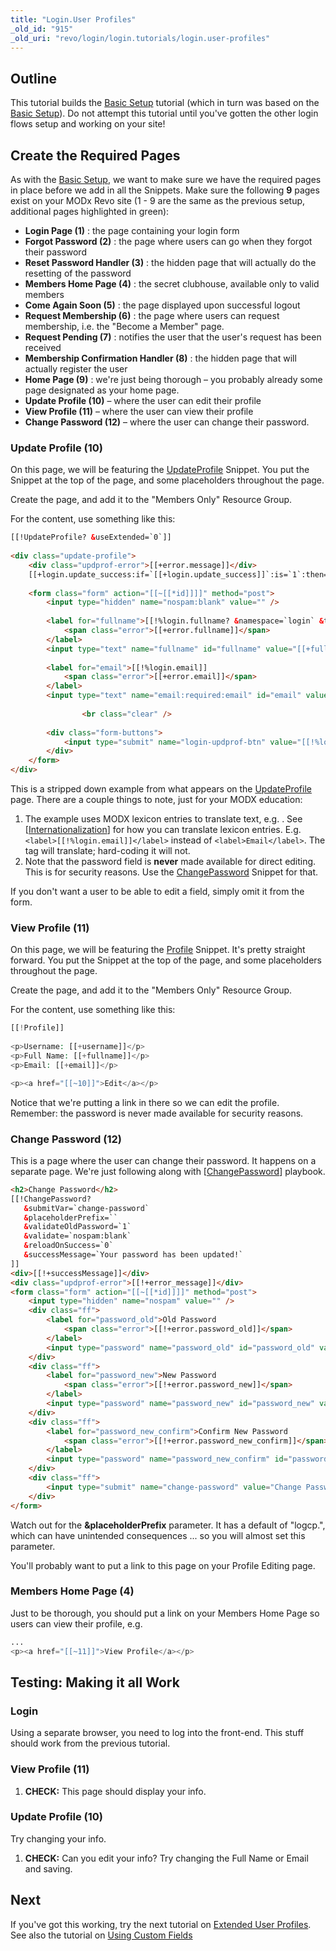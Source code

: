```yaml
---
title: "Login.User Profiles"
_old_id: "915"
_old_uri: "revo/login/login.tutorials/login.user-profiles"
---
```


## Outline

This tutorial builds the [Basic Setup](/extras/login/login.tutorials/login.request-membership "Login.Request Membership") tutorial (which in turn was based on the [Basic Setup](/extras/login/login.tutorials/login.basic-setup "Login.Basic Setup")). Do not attempt this tutorial until you've gotten the other login flows setup and working on your site!

## Create the Required Pages

As with the [Basic Setup](/extras/login/login.tutorials/login.basic-setup "Login.Basic Setup"), we want to make sure we have the required pages in place before we add in all the Snippets. Make sure the following **9** pages exist on your MODx Revo site (1 - 9 are the same as the previous setup, additional pages highlighted in green):

- **Login Page (1)** : the page containing your login form
- **Forgot Password (2)** : the page where users can go when they forgot their password
- **Reset Password Handler (3)** : the hidden page that will actually do the resetting of the password
- **Members Home Page (4)** : the secret clubhouse, available only to valid members
- **Come Again Soon (5)** : the page displayed upon successful logout
- **Request Membership (6)** : the page where users can request membership, i.e. the "Become a Member" page.
- **Request Pending (7)** : notifies the user that the user's request has been received
- **Membership Confirmation Handler (8)** : the hidden page that will actually register the user
- **Home Page (9)** : we're just being thorough – you probably already some page designated as your home page.
- **Update Profile (10)** – where the user can edit their profile
- **View Profile (11)** – where the user can view their profile
- **Change Password (12)** – where the user can change their password.

### Update Profile (10)

On this page, we will be featuring the [UpdateProfile](/extras/login/login.updateprofile "Login.UpdateProfile") Snippet. You put the Snippet at the top of the page, and some placeholders throughout the page.

Create the page, and add it to the "Members Only" Resource Group.

For the content, use something like this:

``` html 
[[!UpdateProfile? &useExtended=`0`]]
 
<div class="update-profile">
    <div class="updprof-error">[[+error.message]]</div>
    [[+login.update_success:if=`[[+login.update_success]]`:is=`1`:then=`[[%login.profile_updated? &namespace=`login` &topic=`updateprofile`]]`]]
 
    <form class="form" action="[[~[[*id]]]]" method="post">
        <input type="hidden" name="nospam:blank" value="" />
 
        <label for="fullname">[[!%login.fullname? &namespace=`login` &topic=`updateprofile`]]
            <span class="error">[[+error.fullname]]</span>
        </label>
        <input type="text" name="fullname" id="fullname" value="[[+fullname]]" />
 
        <label for="email">[[!%login.email]]
            <span class="error">[[+error.email]]</span>
        </label>
        <input type="text" name="email:required:email" id="email" value="[[+email]]" />
 
                <br class="clear" />
 
        <div class="form-buttons">
            <input type="submit" name="login-updprof-btn" value="[[!%login.update_profile]]" />
        </div>
    </form>
</div>
```

This is a stripped down example from what appears on the [UpdateProfile](/extras/login/login.updateprofile "Login.UpdateProfile") page. There are a couple things to note, just for your MODX education:

1. The example uses MODX lexicon entries to translate text, e.g. . See \[[Internationalization](developing-in-modx/advanced-development/internationalization "Internationalization")\] for how you can translate lexicon entries. E.g. `<label>[[!%login.email]]</label>` instead of `<label>Email</label>`. The tag will translate; hard-coding it will not.
2. Note that the password field is **never** made available for direct editing. This is for security reasons. Use the [ChangePassword](/extras/login/login.changepassword "Login.ChangePassword") Snippet for that.

If you don't want a user to be able to edit a field, simply omit it from the form.

### View Profile (11)

On this page, we will be featuring the [Profile](/extras/login/login.profile "Login.Profile") Snippet. It's pretty straight forward. You put the Snippet at the top of the page, and some placeholders throughout the page.

Create the page, and add it to the "Members Only" Resource Group.

For the content, use something like this:

``` php 
[[!Profile]]
 
<p>Username: [[+username]]</p>
<p>Full Name: [[+fullname]]</p>
<p>Email: [[+email]]</p>

<p><a href="[[~10]]">Edit</a></p>
```

Notice that we're putting a link in there so we can edit the profile. Remember: the password is never made available for security reasons.

### Change Password (12)

This is a page where the user can change their password. It happens on a separate page. We're just following along with \[[ChangePassword](/extras/login/login.changepassword "Login.ChangePassword")\] playbook.

``` html 
<h2>Change Password</h2>
[[!ChangePassword?
   &submitVar=`change-password`
   &placeholderPrefix=``
   &validateOldPassword=`1`
   &validate=`nospam:blank`
   &reloadOnSuccess=`0`
   &successMessage=`Your password has been updated!`
]]
<div>[[!+successMessage]]</div>
<div class="updprof-error">[[!+error_message]]</div>
<form class="form" action="[[~[[*id]]]]" method="post">
    <input type="hidden" name="nospam" value="" />
    <div class="ff">
        <label for="password_old">Old Password
            <span class="error">[[!+error.password_old]]</span>
        </label>
        <input type="password" name="password_old" id="password_old" value="[[+password_old]]" />
    </div>
    <div class="ff">
        <label for="password_new">New Password
            <span class="error">[[!+error.password_new]]</span>
        </label>
        <input type="password" name="password_new" id="password_new" value="[[+password_new]]" />
    </div>
    <div class="ff">
        <label for="password_new_confirm">Confirm New Password
            <span class="error">[[!+error.password_new_confirm]]</span>
        </label>
        <input type="password" name="password_new_confirm" id="password_new_confirm" value="[[+password_new_confirm]]" />
    </div>
    <div class="ff">
        <input type="submit" name="change-password" value="Change Password" />
    </div>
</form>
```

Watch out for the **&placeholderPrefix** parameter. It has a default of "logcp.", which can have unintended consequences ... so you will almost set this parameter.

You'll probably want to put a link to this page on your Profile Editing page.

### Members Home Page (4)

Just to be thorough, you should put a link on your Members Home Page so users can view their profile, e.g.

``` php 
...
<p><a href="[[~11]]">View Profile</a></p>
```

## Testing: Making it all Work

### Login

Using a separate browser, you need to log into the front-end. This stuff should work from the previous tutorial.

### View Profile (11)

1. **CHECK:** This page should display your info.

### Update Profile (10)

Try changing your info.

1. **CHECK:** Can you edit your info? Try changing the Full Name or Email and saving.

## Next

If you've got this working, try the next tutorial on [Extended User Profiles](/extras/login/login.tutorials/login.extended-user-profiles "Login.Extended User Profiles"). See also the tutorial on [Using Custom Fields](/extras/login/login.tutorials/login.using-custom-fields "Login.Using Custom Fields")
